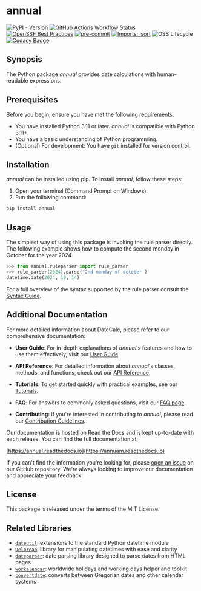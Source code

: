 # annual
[![PyPI - Version](https://img.shields.io/pypi/v/annual?logo=pypi)](https://pypi.org/project/nnual)
![GitHub Actions Workflow Status](https://img.shields.io/github/actions/workflow/status/tom65536/annual/ci.yml?logo=github)
[![OpenSSF Best Practices](https://www.bestpractices.dev/projects/8996/badge)](https://www.bestpractices.dev/projects/8996)
[![pre-commit](https://img.shields.io/badge/pre--commit-enabled-brightgreen?logo=pre-commit)](https://github.com/pre-commit/pre-commit)
[![Imports: isort](https://img.shields.io/badge/%20imports-isort-%231674b1?style=flat&labelColor=ef8336)](https://pycqa.github.io/isort/)
![OSS Lifecycle](https://img.shields.io/osslifecycle/tom65536/annual)
[![Codacy Badge](https://app.codacy.com/project/badge/Grade/075ffea9b1b8406d95b090e3a56a3313)](https://app.codacy.com/gh/tom65536/annual/dashboard?utm_source=gh&utm_medium=referral&utm_content=&utm_campaign=Badge_grade)

## Synopsis
The Python package _annual_ provides date calculations
with human-readable expressions.


## Prerequisites

Before you begin, ensure you have met the following requirements:

* You have installed Python 3.11 or later.
_annual_ is compatible with Python 3.11+.
* You have a basic understanding of Python programming.
* (Optional) For development: You have `git` installed for version control.

## Installation

_annual_ can be installed using pip.
To install _annual_, follow these steps:

1. Open your terminal (Command Prompt on Windows).
2. Run the following command:

```sh
pip install annual
```

## Usage
The simplest way of using this package is invoking the rule parser
directly. The following example shows how to compute the second
monday in October for the year 2024.

```python
>>> from annual.ruleparser import rule_parser
>>> rule_parser(2024).parse('2nd monday of october')
datetime.date(2024, 10, 14)

```

For a full overview of the syntax supported by the rule parser
consult the [Syntax Guide](https://annual.readthedocs.io/en/latest/syntax.html).


## Additional Documentation

For more detailed information about DateCalc, please refer to our comprehensive documentation:

- **User Guide**: For in-depth explanations of _annual_'s features and how to use them effectively, visit our [User Guide](https://annual.readthedocs.io/en/latest/user_guide.html).

- **API Reference**: For detailed information about _annual_'s classes, methods, and functions, check out our [API Reference](https://annual.readthedocs.io/en/latest/autoapi/).

- **Tutorials**: To get started quickly with practical examples, see our [Tutorials](https://annual.readthedocs.io/en/latest/tutorials.html).

- **FAQ**: For answers to commonly asked questions, visit our [FAQ page](https://annual.readthedocs.io/en/latest/faq.html).

- **Contributing**: If you're interested in contributing to _annual_,
please read our [Contribution Guidelines](CONTRIBUTING.md).

Our documentation is hosted on Read the Docs and is kept up-to-date
with each release. You can find the full documentation at:

[https://annual.readthedocs.io](https://annuam.readthedocs.io)

If you can't find the information you're looking for, please [open an issue](https://github.com/tom6t536/annual/issues) on our GitHub repository. We're always looking to improve our documentation and appreciate your feedback!

## License
This package is released under the terms of the MIT License.

## Related Libraries
- [`dateutil`](https://pypi.org/project/python-dateutil/): extensions to the standard Python datetime module
- [`Delorean`](https://pypi.org/project/Delorean/): library for manipulating datetimes with ease and clarity
- [`dateparser`](https://pypi.org/project/dateparser/): date parsing library designed to parse dates from HTML pages
- [`workalendar`](https://pypi.org/project/workalendar/): worldwide holidays and working days helper and toolkit
- [`convertdate`](https://pypi.org/project/convertdate/): converts between Gregorian dates and other calendar systems

